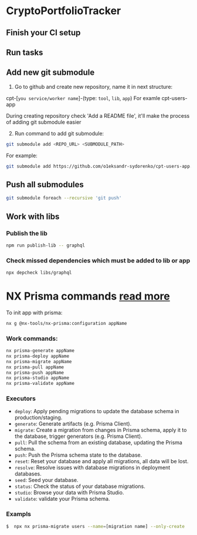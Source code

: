 # CryptoPortfolioTracker

## Finish your CI setup

## Run tasks

## Add new git submodule

1. Go to github and create new repository, name it in next structure:

cpt-[`you service/worker name`]-(type: `tool`, `lib`, `app`)
For examle
cpt-users-app

During creating repository check 'Add a README file', it'll make the process of adding git submodule easier

2. Run command to add git submodule:

```sh
git submodule add <REPO_URL> <SUBMODULE_PATH>
```

For example:

```bash
git submodule add https://github.com/o1eksandr-sydorenko/cpt-users-app.git apps/users
```

## Push all submodules

```bash
git submodule foreach --recursive 'git push'
```

## Work with libs

### Publish the lib

```bash
npm run publish-lib -- graphql
```

### Check missed dependencies which must be added to lib or app

```bash
npx depcheck libs/graphql
```

# NX Prisma commands [read more](https://github.com/gperdomor/nx-tools/blob/main/plugins/nx-prisma/README.md)

To init app with prisma:

```bash
nx g @nx-tools/nx-prisma:configuration appName
```

### Work commands:

```bash
nx prisma-generate appName
nx prisma-deploy appName
nx prisma-migrate appName
nx prisma-pull appName
nx prisma-push appName
nx prisma-studio appName
nx prisma-validate appName
```

### Executors

- `deploy`: Apply pending migrations to update the database schema in production/staging.
- `generate`: Generate artifacts (e.g. Prisma Client).
- `migrate`: Create a migration from changes in Prisma schema, apply it to the database, trigger generators (e.g. Prisma Client).
- `pull`: Pull the schema from an existing database, updating the Prisma schema.
- `push`: Push the Prisma schema state to the database.
- `reset`: Reset your database and apply all migrations, all data will be lost.
- `resolve`: Resolve issues with database migrations in deployment databases.
- `seed`: Seed your database.
- `status`: Check the status of your database migrations.
- `studio`: Browse your data with Prisma Studio.
- `validate`: validate your Prisma schema.

### Exampls

```bash
$  npx nx prisma-migrate users --name=[migration name] --only-create
```
